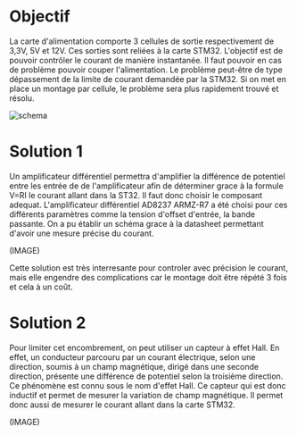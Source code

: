 # Objectif

La carte d'alimentation comporte 3 cellules de sortie  respectivement de 3,3V, 5V et 12V. Ces sorties sont reliées à 
la carte STM32. L'objectif est de pouvoir contrôler le courant de manière instantanée. Il faut pouvoir en cas de problème
pouvoir couper l'alimentation. Le problème peut-être de type dépassement de la limite de courant demandée par la STM32. Si 
on met en place un montage par cellule, le problème sera plus rapidement trouvé et résolu. 
 
![schema](https://user-images.githubusercontent.com/47904531/58384878-b0fcab80-7fe8-11e9-9f08-bc525399ca31.png)


# Solution 1 

Un amplificateur différentiel permettra d'amplifier la différence de potentiel entre les entrée de de l'amplificateur 
afin de déterminer grace à la formule V=RI le courant allant dans la ST32. Il faut donc choisir le composant adequat. 
L'amplificateur différentiel AD8237 ARMZ-R7 a été choisi pour ces différents paramètres comme la tension d'offset d'entrée, 
la bande passante. On a pu établir un schéma grace à la datasheet permettant d'avoir une mesure précise du courant. 
 
(IMAGE)

Cette solution est très interresante pour controler avec précision le courant, mais elle engendre des complications car 
le montage doit être répété 3 fois et cela à un coût. 
 
# Solution 2

Pour limiter cet encombrement, on peut utiliser un capteur à effet Hall. En effet, un conducteur parcouru par un courant 
électrique, selon une direction, soumis à un champ magnétique, dirigé dans une seconde direction, présente une différence de 
potentiel selon la troisième direction. Ce phénomène est connu sous le nom d'effet Hall. Ce capteur qui est donc inductif et
permet de mesurer la variation de champ magnétique. Il permet donc aussi de mesurer le courant allant dans la carte STM32.

(IMAGE)
